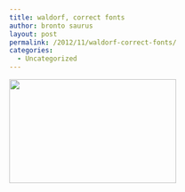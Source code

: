```yaml
---
title: waldorf, correct fonts
author: bronto saurus
layout: post
permalink: /2012/11/waldorf-correct-fonts/
categories:
  - Uncategorized
---
```

[<img src="http://brontosaurusrex.69.mu/wp-content/uploads/2012/11/waldorf_correctFonts-300x187.png" alt="" title="waldorf_correctFonts" width="300" height="187" class="aligncenter size-medium wp-image-2403" />][1]

 [1]: http://brontosaurusrex.69.mu/wp-content/uploads/2012/11/waldorf_correctFonts.png